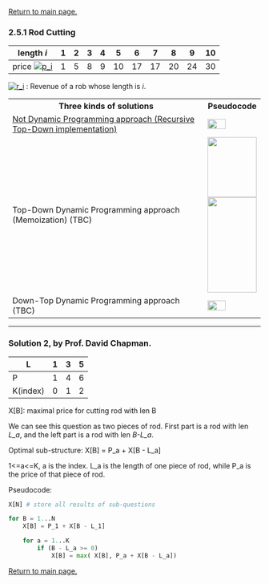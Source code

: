 <a href="../README.md#2.5.1">Return to main page.</a>

### 2.5.1 Rod Cutting

| length *i*  | 1   | 2 | 3 | 4 | 5 | 6 | 7 | 8 | 9 | 10 |
| --------- | --- |---|---|---|---|---|---|---|---|---|
| price <a href="https://www.codecogs.com/eqnedit.php?latex=p_i" target="_blank"><img src="https://latex.codecogs.com/gif.latex?p_i" title="p_i" /></a> | 1   | 5 | 8 | 9 | 10 | 17 | 17 | 20 | 24 | 30 |

<a href="https://www.codecogs.com/eqnedit.php?latex=p_i" target="_blank"><img src="https://latex.codecogs.com/gif.latex?r_i" title="r_i" /></a> : Revenue of a rob whose length is *i*.

<table>
<tr>
    <th>Three kinds of solutions</th>
    <th>Pseudocode</th>
</tr>
<tr>
    <td>
    <a href="./recursiveRodCut.py">Not Dynamic Programming approach (Recursive Top-Down implementation)</a>
    </td>
    <td>
    <img src="./recursiveRodCut.png" width=60%>
    </td>
<tr>

<tr>
    <td>
    Top-Down Dynamic Programming approach (Memoization) (TBC)
    </td>
    <td>
    <img src="./dp_topdown1.png" width=100% height=120px>
    <br>
    <img src="./dp_topdown2.png" width=100% height=190px>
    </td>
</tr>

<tr>
    <td>
    Down-Top Dynamic Programming approach (TBC)
    </td>
    <td>
    <img src="./dp_downtop.png" width=60%>
    </td>
</tr>
</table>


------
### Solution 2, by Prof. David Chapman.
|L|1|3|5|
|-|-|-|-|
|P|1|4|6|
|K(index)|0|1|2|

X[B]: maximal price for cutting rod with len B

We can see this question as two pieces of rod. First part is a rod with len *L_a*, and the left part is a rod with len *B-L_a*. 

Optimal sub-structure:
X[B] = P_a + X[B - L_a]

1<=a<=K, a is the index. L_a is the length of one piece of rod, while P_a is the price of that piece of rod. 

Pseudocode:
```python
X[N] # store all results of sub-questions

for B = 1...N
    X[B] = P_1 + X[B - L_1]

    for a = 1...K
        if (B - L_a >= 0)
            X[B] = max( X[B], P_a + X[B - L_a])
```


<a href="../README.md#2.5.1">Return to main page.</a>